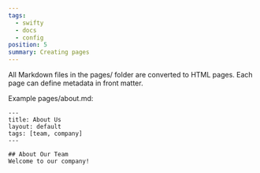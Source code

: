 ```yaml
---
tags:
  - swifty
  - docs
  - config
position: 5
summary: Creating pages
---
```


All Markdown files in the pages/ folder are converted to HTML pages. Each page can define metadata in front matter.

Example pages/about.md:

```
---
title: About Us
layout: default
tags: [team, company]
---

## About Our Team
Welcome to our company!
```

